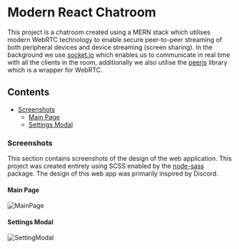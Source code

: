 # Modern React Chatroom
This project is a chatroom created using a MERN stack which utilises modern WebRTC technology to enable secure peer-to-peer streaming of both peripheral devices and device streaming (screen sharing). In the background we use [socket.io](https://www.npmjs.com/package/socket.io) which enables us to communicate in real time with all the clients in the room, additionally we also utilise the [peerjs](https://peerjs.com/) library which is a wrapper for WebRTC.

## Contents
- [Screenshots](#screenshots)
    - [Main Page](#main-page)
    - [Settings Modal](#settings-modal)

### Screenshots
This section contains screenshots of the design of the web application. This project was created entirely using SCSS enabled by the [node-sass](https://www.npmjs.com/package/node-sass) package. The design of this web app was primarily inspired by Discord.

#### Main Page
![MainPage](https://i.imgur.com/CQ3CmUA.png)

#### Settings Modal
![SettingModal](https://i.imgur.com/5o5kuea.png)